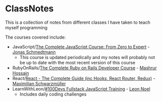 # ClassNotes
This is a collection of notes from different classes I have taken to teach myself programming

The courses covered include:
- JavaScript/[The Complete JavaScript Course: From Zero to Expert](https://www.udemy.com/share/101WeY3@m_AHtqGXyn14pNbngcqdfGyzwaEtQC9ZqJwxbANxEhxc0SVoA6E37biwFuFC-PGI/) - [Jonas Schmedtmann](https://twitter.com/jonasschmedtman)
  - This course is updated periodically and my notes will probably not be up to date with the most recent version of this course
- RubyOnRails/[The Complete Ruby on Rails Developer Course](https://www.udemy.com/share/101swc3@NaGhHBJkkDeeSMuugRDJRNfxamXFBtSlcUlORI6d1wzSldrrbhRUv0clf3AaNqdn/) - [Mashrur Hossain](https://twitter.com/mashrur_hossain)
- React/[React - The Complete Guide (inc Hooks, React Router, Redux)](https://www.udemy.com/share/101Way3@0GaS4Y7_oCp3cI_C8io_PS1eKXJlNuCYb1B4n0HELtZtpDjgzqpih3Wp2U5St21A/) - [Maximilian Schwarzmüller](https://twitter.com/maxedapps)
- LearnWithLeon/[#100Devs Fullstack JavaScript Training](https://www.twitch.tv/learnwithleon) - [Leon Noel](https://twitter.com/leonnoel)
  - Includes daily coding challenges